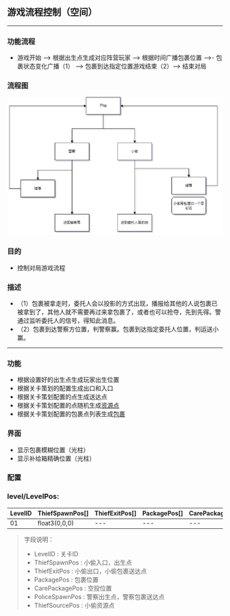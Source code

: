 
## 游戏流程控制（空间）

---

### 功能流程

- 游戏开始 --> 根据出生点生成对应阵营玩家 --> 根据时间广播包裹位置 -->- 包裹状态变化广播（1） --> 包裹到达指定位置游戏结束（2）--> 结束对局

### 流程图

![流程图](包裹状态变化.drawio.png)

### 目的

- 控制对局游戏流程

### 描述

- （1）包裹被拿走时，委托人会以投影的方式出现，播报给其他的人说包裹已被拿到了，其他人就不需要再过来拿包裹了，或者也可以抢夺，先到先得。警通过监听委托人的信号，得知此消息。
- （2）包裹到达警察方位置，判警察赢。包裹到达指定委托人位置，判运送小赢。

---

### 功能

- 根据设置好的出生点生成玩家出生位置
- 根据关卡策划的配置生成出口和入口
- 根据关卡策划配置的点生成送达点
- 根据关卡策划配置的点随机生成[资源点]()
- 根据关卡策划配置的包裹点列表生成[包裹]()


### 界面

- 显示包裹模糊位置（光柱）
- 显示补给箱精确位置（光柱）

### 配置

### level/LevelPos:
LevelID | ThiefSpawnPos[] | ThiefExitPos[]  | PackagePos[] | CarePackagePos[] | PoliceSpawnPos[] | ThiefSourcePos[]
--- | --- | --- | --- | --- | --- | --- 
01 | float3(0,0,0) | --- | --- | --- | --- | --- 

> 字段说明：
> - LevelID : 关卡ID
> - ThiefSpawnPos : 小偷入口，出生点
> - ThiefExitPos : 小偷出口，小偷包裹送达点
> - PackagePos : 包裹位置
> - CarePackagePos : 空投位置
> - PoliceSpawnPos : 警察出生点，警察包裹送达点
> - ThiefSourcePos : 小偷资源点 